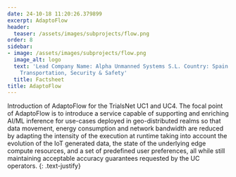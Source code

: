 ```yaml
---
date: 24-10-18 11:20:26.379899
excerpt: AdaptoFlow
header:
  teaser: /assets/images/subprojects/flow.png
order: 8
sidebar:
- image: /assets/images/subprojects/flow.png
  image_alt: logo
  text: 'Lead Company Name: Alpha Unmanned Systems S.L. Country: Spain Topic: Infrastructure,
    Transportation, Security & Safety'
  title: Factsheet
title: AdaptoFlow
---
```

Introduction of AdaptoFlow for the TrialsNet UC1 and UC4. The focal point of AdaptoFlow is to introduce a service capable of supporting and enriching AI/ML inference for use-cases deployed in geo-distributed realms so that data movement, energy consumption and network bandwidth are reduced by adapting the intensity of the execution at runtime taking into account the evolution of the IoT generated data, the state of the underlying edge compute resources, and a set of predefined user preferences, all while still maintaining acceptable accuracy guarantees requested by the UC operators.
{: .text-justify}

